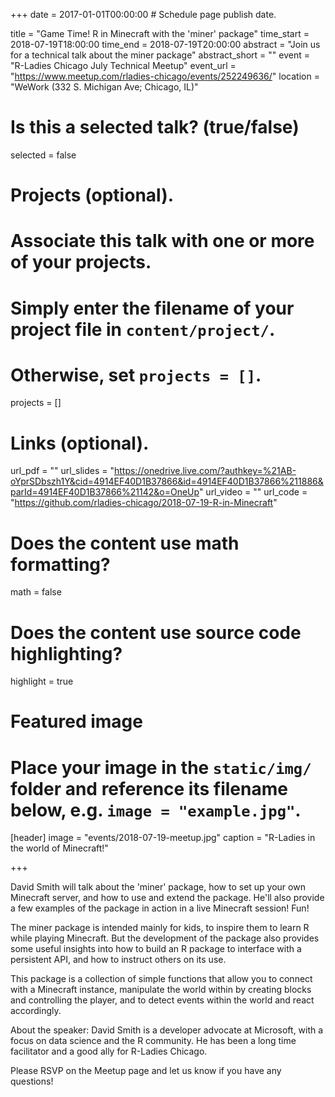 +++
date = 2017-01-01T00:00:00  # Schedule page publish date.

title = "Game Time! R in Minecraft with the 'miner' package"
time_start = 2018-07-19T18:00:00
time_end = 2018-07-19T20:00:00
abstract = "Join us for a technical talk about the miner package"
abstract_short = ""
event = "R-Ladies Chicago July Technical Meetup"
event_url = "https://www.meetup.com/rladies-chicago/events/252249636/"
location = "WeWork (332 S. Michigan Ave; Chicago, IL)"

# Is this a selected talk? (true/false)
selected = false

# Projects (optional).
#   Associate this talk with one or more of your projects.
#   Simply enter the filename of your project file in `content/project/`.
#   Otherwise, set `projects = []`.
projects = []

# Links (optional).
url_pdf = ""
url_slides = "https://onedrive.live.com/?authkey=%21AB-oYprSDbszh1Y&cid=4914EF40D1B37866&id=4914EF40D1B37866%211886&parId=4914EF40D1B37866%21142&o=OneUp"
url_video = ""
url_code = "https://github.com/rladies-chicago/2018-07-19-R-in-Minecraft"

# Does the content use math formatting?
math = false

# Does the content use source code highlighting?
highlight = true

# Featured image
# Place your image in the `static/img/` folder and reference its filename below, e.g. `image = "example.jpg"`.
[header]
image = "events/2018-07-19-meetup.jpg"
caption = "R-Ladies in the world of Minecraft!"

+++

David Smith will talk about the 'miner' package, how to set up your own Minecraft server, and how to use and extend the package. He'll also provide a few examples of the package in action in a live Minecraft session! Fun!  
  
The miner package is intended mainly for kids, to inspire them to learn R while playing Minecraft. But the development of the package also provides some useful insights into how to build an R package to interface with a persistent API, and how to instruct others on its use.  
  
This package is a collection of simple functions that allow you to connect with a Minecraft instance, manipulate the world within by creating blocks and controlling the player, and to detect events within the world and react accordingly.  
  
About the speaker: David Smith is a developer advocate at Microsoft, with a focus on data science and the R community. He has been a long time facilitator and a good ally for R-Ladies Chicago.  
  
Please RSVP on the Meetup page and let us know if you have any questions!  